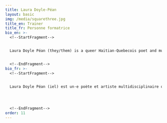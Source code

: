 ```yaml
---
title: Laura Doyle-Péan
layout: basic
img: /media/squarethree.jpg
title_en: Trainer
title_fr: Personne formatrice
bio_en: >-
  <!--StartFragment-->


  Laura Doyle Péan (they/them) is a queer Haitian-Quebecois poet and multidisciplinary artist, as well as a law and gender studies student, who is committed to social justice and fascinated by the relationship between art and movement work. Born in Nionwentsïo (Quebec city), where they first got involved in intersectional feminist, LGBTQIA2S+, migrant justice and racial justice organizing, they moved to Tiohtià:ke/Mooniyang (Montreal) in 2019, to attend univesity, and joined the fossil fuel divestment movement at the beginning of their first year. As an active member of the Divest McGill campaign, they got to participate in the 2021 Divest Ed fellowship, where they got to do research on school governance and democratization, and make space for reflection and learning along with other climate justice organizers from across turtle island and beyond. They are also one of the founding members of Collective 1629, a Black-led Quebec-city-based collective fighting against racial profiling and other forms of anti-Black state violence in Nionwentsïo. Laura published their first book, Coeur Yoyo, in 2020, and has participated in many artistic productions with the queer feminist collective Les Allumeuses, as well as with l’Espace de la Diversité. They hold a column in the literary magazine Lettres Québécoises, and have published poems and short stories in many others. The English translation of their book, Yo-yo Heart, will come out in London in the fall of 2022, with 87th press.


  <!--EndFragment-->
bio_fr: >-
  <!--StartFragment-->


  Laura Doyle Péan (iel) est un·e poète et artiste multidisciplinaire queer d'origine haïtienne québécoise. Iel étudie en droit et en études de genre, s'engage dans les mouvements de justice sociale et se passionne pour la relation entre l'art et l'activisme. Né·e à Nionwentsïo (Québec), son implication a commencé dans les milieux féministes intersectionnels, LGBTQIA2S+, et de justice migratoire et raciale. Iel a déménagé à Tiohtià:ke/Mooniyang (Montréal) en 2019 pour étudier à l'université, et y a rejoint le mouvement pour le désinvestissement des énergies fossiles au début de sa première année. En tant que membre actif de la campagne Divest McGill, iel a pu participer à la bourse Divest Ed 2021, où iel a eu l'opportunité de faire des recherches sur la gouvernance et la démocratisation des milieux éducatifs, et ainsi créer un espace de réflexion et d'apprentissage avec d'autres activistes pour la justice climatique à travers l'île de la tortue et le monde. Iel est également l'un des membres fondateurs du Collectif 1629, un collectif de la ville de Québec dirigé par des personnes noires qui luttent contre le profilage racial et d'autres formes de violence étatique anti-Noir·es à Nionwentsïo. Laura a publié son premier livre, Cœur Yoyo, en 2020, et a participé à de nombreuses productions artistiques avec le collectif féministe queer Les Allumeuses, ainsi qu'avec l'Espace de la Diversité. Iel tient une chronique dans le magazine littéraire Lettres québécoise, et a publié des poèmes et des nouvelles dans plusieurs autres. La traduction anglaise de son livre, Yo-yo Heart, sortira à Londres à l'automne 2022, chez 87th press.




  <!--EndFragment-->
order: 11
---
```

